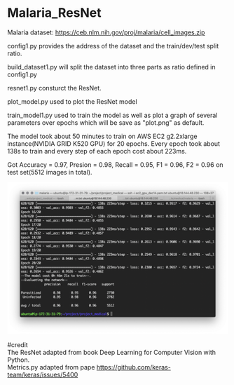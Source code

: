 # Malaria_ResNet
Malaria dataset: https://ceb.nlm.nih.gov/proj/malaria/cell_images.zip

config1.py provides the address of the dataset and the train/dev/test split ratio.

build_dataset1.py will split the dataset into three parts as ratio defined in config1.py

resnet1.py consturct the ResNet.

plot_model.py used to plot the ResNet model

train_model1.py used to train the model as well as plot a graph of several parameters over epochs which will be save as "plot.png" as default.

The model took about 50 minutes to train on AWS EC2 g2.2xlarge instance(NVIDIA GRID K520 GPU) for 20 epochs.
Every epoch took about 138s to train and every step of each epoch cost about 223ms.

Got Accuracy = 0.97, Presion = 0.98, Recall = 0.95, F1 = 0.96, F2 = 0.96 on test set(5512 images in total).

![Aaron Swartz](https://github.com/pzqkent/Malaria_ResNet/raw/master/screenshot/Screen%20Shot%202019-01-02%20at%2011.47.24%20PM.png?raw=true)


#credit   
The ResNet adapted from book Deep Learning for Computer Vision with Python.  
Metrics.py adapted from pape https://github.com/keras-team/keras/issues/5400

